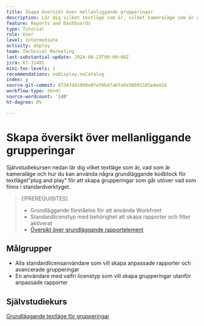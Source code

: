 ```yaml
---
title: Skapa översikt över mellanliggande grupperingar
description: Lär dig vilket textläge som är, vilket kameraläge som är och hur du använder några grundläggande kodblock för textläge,"plug and play", för att skapa grupperingar som går utöver vad som är möjligt med standardverktyget.
feature: Reports and Dashboards
type: Tutorial
role: User
level: Intermediate
activity: deploy
team: Technical Marketing
last-substantial-update: 2024-08-23T00:00:00Z
jira: KT-11401
mini-toc-levels: 1
recommendations: noDisplay,noCatalog
index: y
source-git-commit: d7347d41099e0faf6b47a6fe0e58091105e4e41d
workflow-type: tm+mt
source-wordcount: '140'
ht-degree: 0%

---
```



# Skapa översikt över mellanliggande grupperingar

Självstudiekursen nedan lär dig vilket textläge som är, vad som är kameraläge och hur du kan använda några grundläggande kodblock för textläget&quot;plug and play&quot; för att skapa grupperingar som går utöver vad som finns i standardverktyget.

>[!PREREQUISITES]
>
>* Grundläggande förståelse för att använda Workfront
>* Standardlicenstyp med behörighet att skapa rapporter och filter aktiverat
>* [Översikt över grundläggande rapportelement](https://experienceleague.adobe.com/?recommended=Workfront-U-1-2022.1.reporting)

## Målgrupper

* Alla standardlicensanvändare som vill skapa anpassade rapporter och avancerade grupperingar
* En användare med valfri licenstyp som vill skapa grupperingar utanför anpassade rapporter


## Självstudiekurs

[Grundläggande textläge för grupperingar](basic-text-mode-for-groupings.md)

